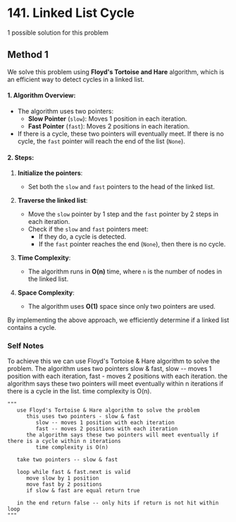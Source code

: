 # 141. Linked List Cycle

1 possible solution for this problem  

## Method 1

We solve this problem using **Floyd's Tortoise and Hare** algorithm, which is an efficient way to detect cycles in a linked list.

#### 1. **Algorithm Overview**:
   - The algorithm uses two pointers:
     - **Slow Pointer** (`slow`): Moves 1 position in each iteration.
     - **Fast Pointer** (`fast`): Moves 2 positions in each iteration.
   - If there is a cycle, these two pointers will eventually meet. If there is no cycle, the `fast` pointer will reach the end of the list (`None`).

#### 2. **Steps**:

1. **Initialize the pointers**:
   - Set both the `slow` and `fast` pointers to the head of the linked list.

2. **Traverse the linked list**:
   - Move the `slow` pointer by 1 step and the `fast` pointer by 2 steps in each iteration.
   - Check if the `slow` and `fast` pointers meet:
     - If they do, a cycle is detected.
     - If the `fast` pointer reaches the end (`None`), then there is no cycle.

3. **Time Complexity**:
   - The algorithm runs in **O(n)** time, where `n` is the number of nodes in the linked list.

4. **Space Complexity**:
   - The algorithm uses **O(1)** space since only two pointers are used.

By implementing the above approach, we efficiently determine if a linked list contains a cycle.

### Self Notes
To achieve this we can use Floyd's Tortoise & Hare algorithm to solve the problem. The algorithm uses two pointers slow & fast, slow -- moves 1 position with each iteration, fast - moves 2 positions with each iteration. the algorithm says these two pointers will meet eventually within n iterations if there is a cycle in the list. time complexity is O(n).

```
"""
   use Floyd's Tortoise & Hare algorithm to solve the problem
      this uses two pointers - slow & fast
         slow -- moves 1 position with each iteration
         fast -- moves 2 positions with each iteration
      the algorithm says these two pointers will meet eventually if there is a cycle within n iterations
         time complexity is O(n)
   
   take two pointers -- slow & fast

   loop while fast & fast.next is valid
      move slow by 1 position
      move fast by 2 positions
      if slow & fast are equal return true

   in the end return false -- only hits if return is not hit within loop
"""
```